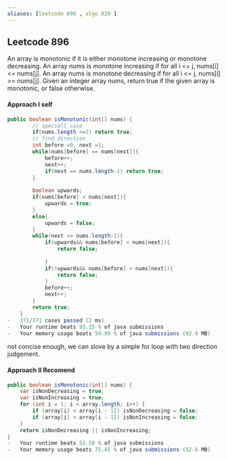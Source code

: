 ```yaml
---
aliases: [leetcode 896 , algo 020 ]
---
```


## Leetcode 896
An array is monotonic if it is either monotone increasing or monotone decreasing.
An array nums is monotone increasing if for all i <= j, nums[i] <= nums[j]. An array nums is monotone decreasing if for all i <= j, nums[i] >= nums[j].
Given an integer array nums, return true if the given array is monotonic, or false otherwise.

#### Approach I self
```java
public boolean isMonotonic(int[] nums) {
        // speciall case
        if(nums.length <=2) return true;
        // find direction
        int before =0, next =1;
        while(nums[before] == nums[next]){
            before++;
            next++;
            if(next == nums.length-1) return true;
        }
        
        boolean upwards;
        if(nums[before] > nums[next]){
            upwards = true;
        }
        else{
            upwards = false;
        }
        while(next <= nums.length-1){
            if(upwards&& nums[before] < nums[next]){
                return false;
                
            }
            if(!upwards&& nums[before] > nums[next]){
                return false;
            }
            before++;
            next++;
        }
        return true;
    }
-   371/371 cases passed (2 ms)
-   Your runtime beats 93.15 % of java submissions
-   Your memory usage beats 59.99 % of java submissions (92.9 MB)
```
not concise enough,  we can slove by a simple for loop with two direction judgement.

#### Approach II Recomend
```java
public boolean isMonotonic(int[] nums) {
	var isNonDecreasing = true;  
	var isNonIncreasing = true;  
	for (int i = 1; i < array.length; i++) {
		if (array[i] < array[i - 1]) isNonDecreasing = false;  
		if (array[i] > array[i - 1]) isNonIncreasing = false; 
	}
	return isNonDecreasing || isNonIncreasing; 
}
-   Your runtime beats 52.58 % of java submissions
-   Your memory usage beats 75.41 % of java submissions (92.6 MB)
```